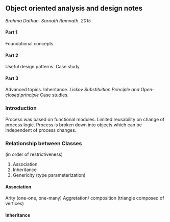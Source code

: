 ## Object oriented analysis and design notes
*Brahma Dathan. Sarnath Ramnath. 2015*

#### Part 1
Foundational concepts.
#### Part 2
Useful design patterns.
Case study.
#### Part 3
Advanced topics.
Inheritance. *Liskov Substituition Principle and Open-closed principle*
Case studies.

### Introduction
Process was based on functional modules.
Limited reusability on change of process logic.
Process is broken down into objects which can be independent of process changes.

### Relationship between Classes
(in order of restrictiveness)
1. Association
2. Inheritance
3. Genericity (type parameterization)

#### Association
Arity (one-one, one-many)
Aggretation/ composition (triangle composed of vertices)

#### Inheritance
